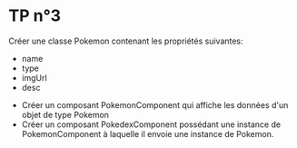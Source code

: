 # TP n°3

Créer une classe Pokemon contenant les propriétés suivantes: 
- name
- type
- imgUrl
- desc

* Créer un composant PokemonComponent qui affiche les données d'un objet de type Pokemon
* Créer un composant PokedexComponent possédant une instance de PokemonComponent
à laquelle il envoie une instance de Pokemon.